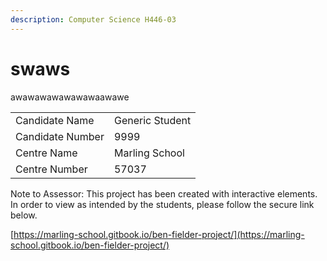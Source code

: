 ```yaml
---
description: Computer Science H446-03
---
```


# swaws

awawawawawawawaawawe

|                  |                 |
| ---------------- | --------------- |
| Candidate Name   | Generic Student |
| Candidate Number | 9999            |
| Centre Name      | Marling School  |
| Centre Number    | 57037           |

Note to Assessor: This project has been created with interactive elements. In order to view as intended by the students, please follow the secure link below.

[https://marling-school.gitbook.io/ben-fielder-project/](https://marling-school.gitbook.io/ben-fielder-project/)
